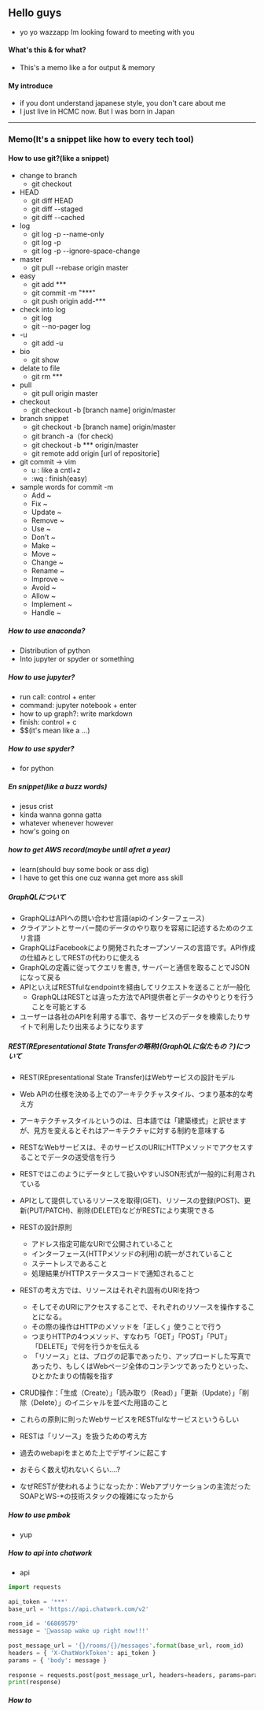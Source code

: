 ## Hello guys
 - yo yo wazzapp Im looking foward to meeting with you 
#### What's this & for what? 
 - This's a memo like a for output & memory

#### My introduce
 - if you dont understand japanese style, you don't care about me 
 - I just live in HCMC now. But I was born in Japan 
-----

### Memo(It's a snippet like how to every tech tool)
#### How to use git?(like a snippet)
 - change to branch
   - git checkout
 - HEAD
   - git diff HEAD
   - git diff --staged
   - git diff --cached
 - log
   - git log -p --name-only 
   - git log -p 
   - git log -p --ignore-space-change 
 - master
   - git  pull --rebase origin master
 - easy
   - git add ***
   - git commit -m "***"
   - git push origin add-***
 - check into log
   - git log
   - git --no-pager log
 - -u 
   - git add -u
 - bio
   - git show 
 - delate to file
   - git rm ***
 - pull
   - git pull origin master
 - checkout
   - git checkout -b [branch name] origin/master
 - branch snippet
   - git checkout -b [branch name] origin/master
   - git branch -a（for check)
   - git checkout -b *** origin/master
   - git remote add origin [url of repositorie] 
 - git commit → vim
   - u : like a cntl+z
   - :wq : finish(easy)
 - sample words for commit -m
   - Add ~
   - Fix ~
   - Update	~
   - Remove ~
   - Use ~
   - Don't ~
   - Make	~
   - Move ~
   - Change ~
   - Rename ~
   - Improve ~
   - Avoid ~
   - Allow ~
   - Implement ~
   - Handle	~

##### How to use anaconda?
 - Distribution of python
 - Into jupyter or spyder or something

##### How to use jupyter?
 - run call: control + enter
 - command: jupyter notebook + enter
 - how to up graph?: write markdown
 - finish: control + c
 - $$(it's mean like a ...)

##### How to use spyder?
 - for python

##### En snippet(like a buzz words)
 - jesus crist
 - kinda wanna gonna gatta
 - whatever whenever however 
 - how's going on 

##### how to get AWS record(maybe until afret a year)
 - learn(should buy some book or ass dig)
 - I have to get this one cuz wanna get more ass skill

##### GraphQLについて
 - GraphQLはAPIへの問い合わせ言語(apiのインターフェース)
 - クライアントとサーバー間のデータのやり取りを容易に記述するためのクエリ言語
 - GraphQLはFacebookにより開発されたオープンソースの言語です。API作成の仕組みとしてRESTの代わりに使える
 - GraphQLの定義に従ってクエリを書き, サーバーと通信を取ることでJSONになって戻る
 - APIといえばRESTfulなendpointを経由してリクエストを送ることが一般化
   - GraphQLはRESTとは違った方法でAPI提供者とデータのやりとりを行うことを可能とする
 - ユーザーは各社のAPIを利用する事で、各サービスのデータを検索したりサイトで利用したり出来るようになります

##### REST(REpresentational State Transferの略称)(GraphQLに似たもの？)について
 - REST(REpresentational State Transfer)はWebサービスの設計モデル
 - Web APIの仕様を決める上でのアーキテクチャスタイル、つまり基本的な考え方
 - アーキテクチャスタイルというのは、日本語では「建築様式」と訳せますが、見方を変えるとそれはアーキテクチャに対する制約を意味する
 - RESTなWebサービスは、そのサービスのURIにHTTPメソッドでアクセスすることでデータの送受信を行う
 - RESTではこのようにデータとして扱いやすいJSON形式が一般的に利用されている
 - APIとして提供しているリソースを取得(GET)、リソースの登録(POST)、更新(PUT/PATCH)、削除(DELETE)などがRESTにより実現できる

 - RESTの設計原則
   - アドレス指定可能なURIで公開されていること
   - インターフェース(HTTPメソッドの利用)の統一がされていること
   - ステートレスであること
   - 処理結果がHTTPステータスコードで通知されること

 - RESTの考え方では、リソースはそれぞれ固有のURIを持つ
   - そしてそのURIにアクセスすることで、それぞれのリソースを操作することになる。
   - その際の操作はHTTPのメソッドを「正しく」使うことで行う
   - つまりHTTPの4つメソッド、すなわち「GET」「POST」「PUT」「DELETE」で何を行うかを伝える
   - 「リソース」とは、ブログの記事であったり、アップロードした写真であったり、もしくはWebページ全体のコンテンツであったりといった、ひとかたまりの情報を指す

 - CRUD操作：「生成（Create）」「読み取り（Read）」「更新（Update）」「削除（Delete）」のイニシャルを並べた用語のこと
 - これらの原則に則ったWebサービスをRESTfulなサービスというらしい
 - RESTは「リソース」を扱うための考え方

 - 過去のwebapiをまとめた上でデザインに起こす
 - おそらく数え切れないくらい....?
 - なぜRESTが使われるようになったか：Webアプリケーションの主流だったSOAPとWS-*の技術スタックの複雑になったから

##### How to use pmbok
 - yup

##### How to api into chatwork
 - api

```python
import requests
 
api_token = '***'
base_url = 'https://api.chatwork.com/v2'
 
room_id = '66869579'
message = 'wassap wake up right now!!!'
 
post_message_url = '{}/rooms/{}/messages'.format(base_url, room_id)
headers = { 'X-ChatWorkToken': api_token }
params = { 'body': message }
 
response = requests.post(post_message_url, headers=headers, params=params)
print(response)
```

##### How to 